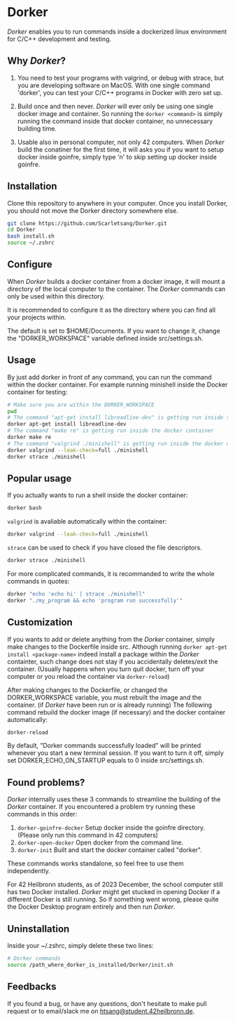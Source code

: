 # **Dorker**

*Dorker* enables you to run commands inside a dockerized linux environment for C/C++ development and testing.

## Why *Dorker*?

1. You need to test your programs with valgrind, or debug with strace, but you are developing software on MacOS. With one single command 'dorker', you can test your C/C++ programs in Docker with zero set up.

2. Build once and then never. *Dorker* will ever only be using one single docker image and container. So running the `dorker <command>` is simply running the command inside that docker container, no unnecessary building time.

3. Usable also in personal computer, not only 42 computers. When *Dorker* build the conatiner for the first time, it will asks you if you want to setup docker inside goinfre, simply type 'n' to skip setting up docker inside goinfre.

## Installation

Clone this repository to anywhere in your computer. Once you install Dorker, you should not move the Dorker directory somewhere else.

```bash
git clone https://github.com/Scarletsang/Dorker.git
cd Dorker
bash install.sh
source ~/.zshrc
```

## Configure

When *Dorker* builds a docker container from a docker image, it will mount a directory of the local computer to the container. The *Dorker* commands can only be used within this directory.

It is recommended to configure it as the directory where you can find all your projects within.

The default is set to $HOME/Documents. If you want to change it, change the "DORKER_WORKSPACE" variable defined inside src/settings.sh.

## Usage

By just add dorker in front of any command, you can run the command within the docker container. For example running minishell inside the Docker container for testing:

```bash
# Make sure you are within the DORKER_WORKSPACE
pwd
# The command "apt-get install libreadline-dev" is getting run inside the docker container. You don't need to run this command after Dorker v2.0.0
dorker apt-get install libreadline-dev
# The command "make re" is getting run inside the docker container
dorker make re
# The command "valgrind ./minishell" is getting run inside the docker container
dorker valgrind --leak-check=full ./minishell
dorker strace ./minishell
```

## Popular usage

If you actually wants to run a shell inside the docker container:

```bash
dorker bash
```

`valgrind` is avaliable automatically within the container:

```bash
dorker valgrind --leak-check=full ./minishell
```

`strace` can be used to check if you have closed the file descriptors.

```bash
dorker strace ./minishell
```

For more complicated commands, it is recommanded to write the whole commands in quotes:

```bash
dorker "echo 'echo hi' | strace ./minishell"
dorker "./my_program && echo 'program run successfully'"
```

## Customization

If you wants to add or delete anything from the *Dorker* container, simply make changes to the Dockerfile inside src. Although running `dorker apt-get install <package-name>` indeed install a package within the *Dorker* containter, such change does not stay if you accidentally deletes/exit the container. (Usually happens when you turn quit docker, turn off your computer or you reload the container via `dorker-reload`)

After making changes to the Dockerfile, or changed the DORKER_WORKSPACE variable, you must rebuilt the image and the container. (if *Dorker* have been run or is already running) The following command rebuild the docker image (if necessary) and the docker container automatically:

```bash
dorker-reload
```

By default, "Dorker commands successfully loaded" will be printed whenever you start a new terminal session. If you want to turn it off, simply set DORKER_ECHO_ON_STARTUP equals to 0 inside src/settings.sh.

## Found problems?

*Dorker* internally uses these 3 commands to streamline the building of the *Dorker* container. If you encountered a problem try running these commands in this order:

1. `dorker-goinfre-docker` Setup docker inside the goinfre directory. (Please only run this command in 42 computers)
2. `dorker-open-docker` Open docker from the command line.
3. `dorker-init` Built and start the docker container called "dorker".

These commands works standalone, so feel free to use them independently.

For 42 Heilbronn students, as of 2023 December, the school computer still has two Docker installed. *Dorker* might get stucked in opening Docker if a different Docker is still running. So if something went wrong, please quite the Docker Desktop program entirely and then run *Dorker*.

## Uninstallation

Inside your ~/.zshrc, simply delete these two lines:

```bash
# Dorker commands
source /path_where_dorker_is_installed/Dorker/init.sh
```

## Feedbacks

If you found a bug, or have any questions, don't hesitate to make pull request or to email/slack me on htsang@student.42heilbronn.de.